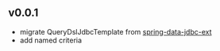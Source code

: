 ## v0.0.1
- migrate QueryDslJdbcTemplate from [spring-data-jdbc-ext](https://github.com/spring-projects/spring-data-jdbc-ext/tree/1.2.1.RELEASE)
- add named criteria
